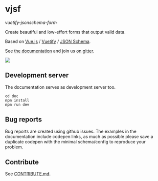 # vjsf

*vuetify-jsonschema-form*

Create beautiful and low-effort forms that output valid data.

Based on [Vue.js](https://vuejs.org/) / [Vuetify](https://vuetifyjs.com/) / [JSON Schema](https://json-schema.org/).

See [the documentation](https://koumoul-dev.github.io/vuetify-jsonschema-form/latest/) and join us [on gitter](https://gitter.im/koumoul-dev/vjsf).

![](doc/static/vjsf.gif)

## Development server

The documentation serves as development server too.

```
cd doc
npm install
npm run dev
```

## Bug reports

Bug reports are created using github issues. The examples in the documentation include codepen links, as much as possible please save a duplicate codepen with the minimal schema/config to reproduce your problem.

## Contribute

See [CONTRIBUTE.md](./CONTRIBUTE.md).
